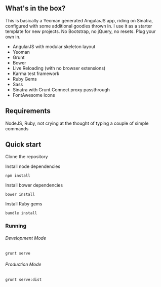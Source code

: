 ## What's in the box?

This is basically a Yeoman generated AngularJS app, riding on Sinatra, configured with some additional goodies thrown in. I use it as a starter template for new projects. No Bootstrap, no jQuery, no resets. Plug your own in. 

* AngularJS with modular skeleton layout
* Yeoman
* Grunt
* Bower
* Live Reloading (with no browser extensions)
* Karma test framework
* Ruby Gems
* Sass
* Sinatra with Grunt Connect proxy passthrough
* FontAwesome Icons


## Requirements

NodeJS, Ruby, not crying at the thought of typing a couple of simple commands

## Quick start

Clone the repository

Install node dependencies

    npm install

Install bower dependencies

    bower install

Install Ruby gems

    bundle install

### Running

###### Development Mode
    grunt serve

###### Production Mode
    grunt serve:dist
